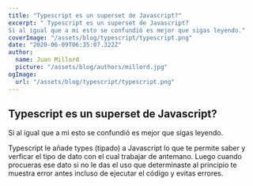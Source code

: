 ```yaml
---
title: "Typescript es un superset de Javascript?"
excerpt: " Typescript es un superset de Javascript?
Si al igual que a mi esto se confundió es mejor que sigas leyendo."
coverImage: "/assets/blog/typescript/typescript.png"
date: "2020-06-09T06:35:07.322Z"
author:
  name: Juan Millord
  picture: "/assets/blog/authors/millord.jpg"
ogImage:
  url: "/assets/blog/typescript/typescript.png"
---
```


## Typescript es un superset de Javascript?

Si al igual que a mi esto se confundió es mejor que sigas leyendo.

Typescript le añade types (tipado) a Javascript lo que te permite saber y verficar
el tipo de dato con el cual trabajar de antemano. Luego cuando procueras ese dato si no le das el uso que determinaste al principio te muestra error antes incluso de ejecutar el código y evitas errores.
